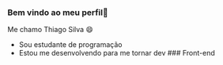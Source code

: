 ### Bem vindo ao meu perfil💙
Me chamo Thiago Silva 😄

- Sou estudante de programação
- Estou me desenvolvendo para me tornar dev ### Front-end
